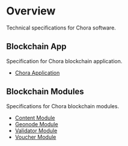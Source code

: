 # Overview

Technical specifications for Chora software.

## Blockchain App

Specification for Chora blockchain application.

- [Chora Application](./chora/index.md)

## Blockchain Modules

Specifications for Chora blockchain modules.

- [Content Module](./content/index.md)
- [Geonode Module](./geonode/index.md)
- [Validator Module](./validator/index.md)
- [Voucher Module](./voucher/index.md)
